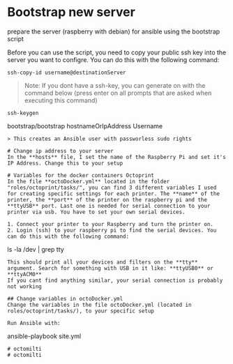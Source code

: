 

# Bootstrap new server
prepare the server (raspberry with debian) for ansible using the bootstrap script

Before you can use the script, you need to copy your public ssh key into the server you want to configre.
You can do this with the following command:
```
ssh-copy-id username@destinationServer
```
> Note: If you dont have a ssh-key, you can generate on with the command below (press enter on all prompts that are asked when executing this command)
```
ssh-keygen
```

bootstrap/bootstrap hostnameOrIpAddress Username
```
> This creates an Ansible user with passworless sudo rights

# Change ip address to your server
In the **hosts** file, I set the name of the Raspberry Pi and set it's IP Address. Change this to your setup 

# Variables for the docker containers Octoprint
In the file **octoDocker.yml** located in the folder "roles/octoprint/tasks/", you can find 3 different variables I used for creating specific settings for each printer. The **name** of the printer, the **port** of the printer on the raspberry pi and the **ttyUSB** port. Last one is needed for serial connection to your printer via usb. You have to set your own serial devices. 

1. Connect your printer to your Raspberry and turn the printer on.
2. Login (ssh) to your raspberry pi to find the serial devices. You can do this with the following command:
```
ls -la /dev | grep tty
```
This should print all your devices and filters on the **tty** argument. Search for something with USB in it like: **ttyUSB0** or **ttyACM0**
If you cant find anything similar, your serial connection is probably not working

## Change variables in octoDocker.yml
Change the variables in the file octoDocker.yml (located in roles/octoprint/tasks/), to your specific setup

Run Ansible with:
```
ansible-playbook site.yml
```
# octomilti
# octomilti
